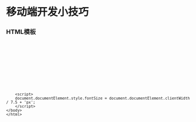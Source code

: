 # 移动端开发小技巧


### HTML模板
<code>
	<html>
	<head>
		<title></title>
		<meta charset="utf-8" />
		<meta name="viewport" content="width=device-width,initial-scale=1,maximum-scale=1,user-scalable=no" />
	</head>
	<body>

		<script>
		document.documentElement.style.fontSize = document.documentElement.clientWidth / 7.5 + 'px';
		</script>
	</body>
	</html>
</code>